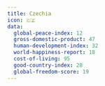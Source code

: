 ```yaml
---
title: Czechia
icon: 🇨🇿
data:
  global-peace-index: 12
  gross-domestic-product: 47
  human-development-index: 32
  world-happiness-report: 18
  cost-of-living: 95
  good-country-index: 28
  global-freedom-score: 19
---
```

